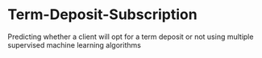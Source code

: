 # Term-Deposit-Subscription
Predicting whether a client will opt for a term deposit or not using multiple supervised machine learning algorithms
